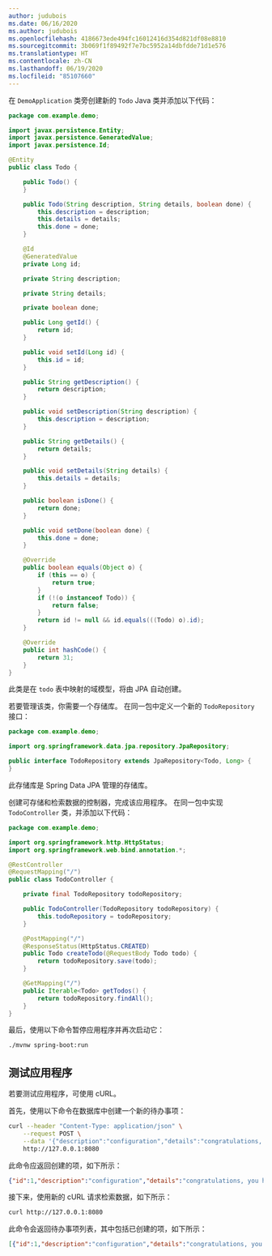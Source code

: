 ```yaml
---
author: judubois
ms.date: 06/16/2020
ms.author: judubois
ms.openlocfilehash: 4186673ede494fc16012416d354d821df08e8810
ms.sourcegitcommit: 3b069f1f89492f7e7bc5952a14dbfdde71d1e576
ms.translationtype: HT
ms.contentlocale: zh-CN
ms.lasthandoff: 06/19/2020
ms.locfileid: "85107660"
---
```

在 `DemoApplication` 类旁创建新的 `Todo` Java 类并添加以下代码：

```java
package com.example.demo;

import javax.persistence.Entity;
import javax.persistence.GeneratedValue;
import javax.persistence.Id;

@Entity
public class Todo {

    public Todo() {
    }

    public Todo(String description, String details, boolean done) {
        this.description = description;
        this.details = details;
        this.done = done;
    }

    @Id
    @GeneratedValue
    private Long id;

    private String description;

    private String details;

    private boolean done;

    public Long getId() {
        return id;
    }

    public void setId(Long id) {
        this.id = id;
    }

    public String getDescription() {
        return description;
    }

    public void setDescription(String description) {
        this.description = description;
    }

    public String getDetails() {
        return details;
    }

    public void setDetails(String details) {
        this.details = details;
    }

    public boolean isDone() {
        return done;
    }

    public void setDone(boolean done) {
        this.done = done;
    }

    @Override
    public boolean equals(Object o) {
        if (this == o) {
            return true;
        }
        if (!(o instanceof Todo)) {
            return false;
        }
        return id != null && id.equals(((Todo) o).id);
    }

    @Override
    public int hashCode() {
        return 31;
    }
}
```

此类是在 `todo` 表中映射的域模型，将由 JPA 自动创建。

若要管理该类，你需要一个存储库。 在同一包中定义一个新的 `TodoRepository` 接口：

```java
package com.example.demo;

import org.springframework.data.jpa.repository.JpaRepository;

public interface TodoRepository extends JpaRepository<Todo, Long> {
}
```

此存储库是 Spring Data JPA 管理的存储库。

创建可存储和检索数据的控制器，完成该应用程序。 在同一包中实现 `TodoController` 类，并添加以下代码：

```java
package com.example.demo;

import org.springframework.http.HttpStatus;
import org.springframework.web.bind.annotation.*;

@RestController
@RequestMapping("/")
public class TodoController {

    private final TodoRepository todoRepository;

    public TodoController(TodoRepository todoRepository) {
        this.todoRepository = todoRepository;
    }

    @PostMapping("/")
    @ResponseStatus(HttpStatus.CREATED)
    public Todo createTodo(@RequestBody Todo todo) {
        return todoRepository.save(todo);
    }

    @GetMapping("/")
    public Iterable<Todo> getTodos() {
        return todoRepository.findAll();
    }
}
```

最后，使用以下命令暂停应用程序并再次启动它：

```bash
./mvnw spring-boot:run
```

## <a name="test-the-application"></a>测试应用程序

若要测试应用程序，可使用 cURL。

首先，使用以下命令在数据库中创建一个新的待办事项：

```bash
curl --header "Content-Type: application/json" \
    --request POST \
    --data '{"description":"configuration","details":"congratulations, you have set up JPA correctly!","done": "true"}' \
    http://127.0.0.1:8080
```

此命令应返回创建的项，如下所示：

```json
{"id":1,"description":"configuration","details":"congratulations, you have set up JPA correctly!","done":true}
```

接下来，使用新的 cURL 请求检索数据，如下所示：

```bash
curl http://127.0.0.1:8080
```

此命令会返回待办事项列表，其中包括已创建的项，如下所示：

```json
[{"id":1,"description":"configuration","details":"congratulations, you have set up JPA correctly!","done":true}]
```
